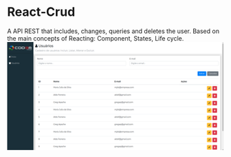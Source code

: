 # React-Crud
A API REST that includes, changes, queries and deletes the user. Based on the main concepts of Reacting: Component, States, Life cycle.
![GitHub Logo](foto1.png)
